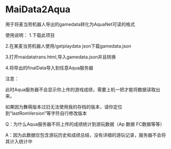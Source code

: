 # MaiData2Aqua
用于将麦当劳机器人导出的gamedata转化为AquaNet可读的格式

使用说明：
1.下载此项目

2.在某麦当劳机器人使用/getplaydata json下载gamedata.json

3.打开maidatatrans.html,导入gamedata.json并且转换

4.将导出的finalData导入到任意Aqua服务器

注意：

此时Aqua服务器不会显示你上传的游戏成绩，需要上机一把才能将数据读取出来。

如果因为舞萌版本过旧无法使用我的存档的版本，请你定位到“lastRomVersion”等字符自行修改版本

Q：为什么Aqua服务器不将上传的成绩统计到游玩数据（Ap 数据 FC数据等等）

A：因为此数据仅包含游玩历史和成绩总结，没有详细的游玩记录，服务器不会将其计入统计中

